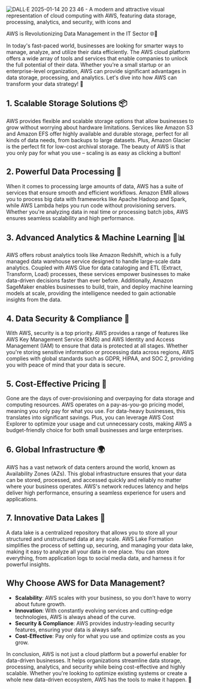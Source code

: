 ![DALL·E 2025-01-14 20 23 46 - A modern and attractive visual representation of cloud computing with AWS, featuring data storage, processing, analytics, and security, with icons and](https://github.com/user-attachments/assets/22c42f2a-f0cd-40b2-a91e-9833236e0cc1)

 AWS is Revolutionizing Data Management in the IT Sector 🌐💾

In today's fast-paced world, businesses are looking for smarter ways to manage, analyze, and utilize their data efficiently. The AWS cloud platform offers a wide array of tools and services that enable companies to unlock the full potential of their data. Whether you're a small startup or an enterprise-level organization, AWS can provide significant advantages in data storage, processing, and analytics. Let's dive into how AWS can transform your data strategy! 🚀

## 1. Scalable Storage Solutions 📦
AWS provides flexible and scalable storage options that allow businesses to grow without worrying about hardware limitations. Services like Amazon S3 and Amazon EFS offer highly available and durable storage, perfect for all kinds of data needs, from backups to large datasets. Plus, Amazon Glacier is the perfect fit for low-cost archival storage. The beauty of AWS is that you only pay for what you use – scaling is as easy as clicking a button!

## 2. Powerful Data Processing 🔄
When it comes to processing large amounts of data, AWS has a suite of services that ensure smooth and efficient workflows. Amazon EMR allows you to process big data with frameworks like Apache Hadoop and Spark, while AWS Lambda helps you run code without provisioning servers. Whether you're analyzing data in real time or processing batch jobs, AWS ensures seamless scalability and high performance.

## 3. Advanced Analytics & Machine Learning 🤖📊
AWS offers robust analytics tools like Amazon Redshift, which is a fully managed data warehouse service designed to handle large-scale data analytics. Coupled with AWS Glue for data cataloging and ETL (Extract, Transform, Load) processes, these services empower businesses to make data-driven decisions faster than ever before. Additionally, Amazon SageMaker enables businesses to build, train, and deploy machine learning models at scale, providing the intelligence needed to gain actionable insights from the data.

## 4. Data Security & Compliance 🔐
With AWS, security is a top priority. AWS provides a range of features like AWS Key Management Service (KMS) and AWS Identity and Access Management (IAM) to ensure that data is protected at all stages. Whether you're storing sensitive information or processing data across regions, AWS complies with global standards such as GDPR, HIPAA, and SOC 2, providing you with peace of mind that your data is secure.

## 5. Cost-Effective Pricing 💸
Gone are the days of over-provisioning and overpaying for data storage and computing resources. AWS operates on a pay-as-you-go pricing model, meaning you only pay for what you use. For data-heavy businesses, this translates into significant savings. Plus, you can leverage AWS Cost Explorer to optimize your usage and cut unnecessary costs, making AWS a budget-friendly choice for both small businesses and large enterprises.

## 6. Global Infrastructure 🌍
AWS has a vast network of data centers around the world, known as Availability Zones (AZs). This global infrastructure ensures that your data can be stored, processed, and accessed quickly and reliably no matter where your business operates. AWS's network reduces latency and helps deliver high performance, ensuring a seamless experience for users and applications.

## 7. Innovative Data Lakes 🌊
A data lake is a centralized repository that allows you to store all your structured and unstructured data at any scale. AWS Lake Formation simplifies the process of setting up, securing, and managing your data lake, making it easy to analyze all your data in one place. You can store everything, from application logs to social media data, and harness it for powerful insights.

## Why Choose AWS for Data Management?

- **Scalability**: AWS scales with your business, so you don’t have to worry about future growth.
- **Innovation**: With constantly evolving services and cutting-edge technologies, AWS is always ahead of the curve.
- **Security & Compliance**: AWS provides industry-leading security features, ensuring your data is always safe.
- **Cost-Effective**: Pay only for what you use and optimize costs as you grow.

In conclusion, AWS is not just a cloud platform but a powerful enabler for data-driven businesses. It helps organizations streamline data storage, processing, analytics, and security while being cost-effective and highly scalable. Whether you're looking to optimize existing systems or create a whole new data-driven ecosystem, AWS has the tools to make it happen. 🌟

